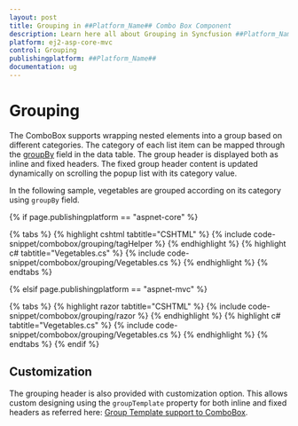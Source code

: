 ```yaml
---
layout: post
title: Grouping in ##Platform_Name## Combo Box Component
description: Learn here all about Grouping in Syncfusion ##Platform_Name## Combo Box component and more.
platform: ej2-asp-core-mvc
control: Grouping
publishingplatform: ##Platform_Name##
documentation: ug
---
```



# Grouping

The ComboBox supports wrapping nested elements into a group based on different categories. The category
of each list item can be mapped through the [groupBy](https://help.syncfusion.com/cr/cref_files/aspnetcore-js2/Syncfusion.EJ2~Syncfusion.EJ2.DropDowns.ComboBoxFieldSettings~GroupBy.html) field in
the data table. The group header is displayed both as inline and fixed headers. The fixed group header content
is updated dynamically on scrolling the popup list with its category value.

In the following sample, vegetables are grouped according on its category using `groupBy` field.

{% if page.publishingplatform == "aspnet-core" %}

{% tabs %}
{% highlight cshtml tabtitle="CSHTML" %}
{% include code-snippet/combobox/grouping/tagHelper %}
{% endhighlight %}
{% highlight c# tabtitle="Vegetables.cs" %}
{% include code-snippet/combobox/grouping/Vegetables.cs %}
{% endhighlight %}
{% endtabs %}

{% elsif page.publishingplatform == "aspnet-mvc" %}

{% tabs %}
{% highlight razor tabtitle="CSHTML" %}
{% include code-snippet/combobox/grouping/razor %}
{% endhighlight %}
{% highlight c# tabtitle="Vegetables.cs" %}
{% include code-snippet/combobox/grouping/Vegetables.cs %}
{% endhighlight %}
{% endtabs %}
{% endif %}



## Customization

The grouping header is also provided with customization option. This allows custom designing using the `groupTemplate` property for both inline and fixed headers as referred here:
[Group Template support to ComboBox](./templates).